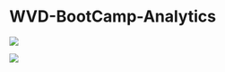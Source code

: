 # WVD-BootCamp-Analytics

<a href="https://portal.azure.com/#create/Microsoft.Template/uri/https://raw.githubusercontent.com/ml58158/WVD-BootCamp-Analytics/master/UsersOverTime.json" target="_blank"><img src="http://azuredeploy.net/deploybutton.png"/></a>

<a href="https://portal.azure.com/#create/Microsoft.Template/uri/https%3A%2F%2Fraw.githubusercontent.com%2FPeterR-msft%2FM365WVDWS%2Fmaster%2FAAD-Hybrid-Lab%2Fdeploy.json" target="_blank"><img src="http://azuredeploy.net/deploybutton.png"/></a>
